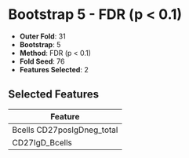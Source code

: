 # Bootstrap 5 - FDR (p < 0.1)

- **Outer Fold**: 31
- **Bootstrap**: 5
- **Method**: FDR (p < 0.1)
- **Fold Seed**: 76
- **Features Selected**: 2

## Selected Features

| Feature |
|---------|
| Bcells CD27posIgDneg_total |
| CD27IgD_Bcells |

